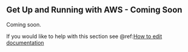 ## Get Up and Running with AWS - Coming Soon

Coming soon.

If you would like to help with this section see @ref:[How to edit documentation](../../developer/doc_updates.md)